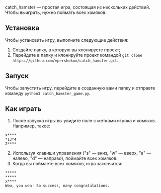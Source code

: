 catch_hamster — простая игра, состоящая из нескольких действий. Чтобы выиграть,
нужно поймать всех хомяков.

## Установка

Чтобы установить игру, выполните следующие действия:
1. Создайте папку, в которую вы клонируете проект;
2. Перейдите в папку и клонируйте проект командой ```git clone https://github.com/vpershukov/catch_hamster.git```.

## Запуск

Чтобы запустить игру, перейдите в созданную вами папку и отправте команду ```python3 catch_hamster_game.py```.

## Как играть

1. После запуска игры вы увидите поле с метками игрока и хомяков. Например, такое:
```python3
x****
*13*4
2****
```
2. Используя клавиши управления ("s" — вниз, "w" — вверх, "a" — налево, "d" — направо), поймайте всех хомяков.
3. Когда вы поймаете всех хомяков, игра закончится:
```python3
*****
*****
x****
Wow, you won! So success, many congratulations.
```
